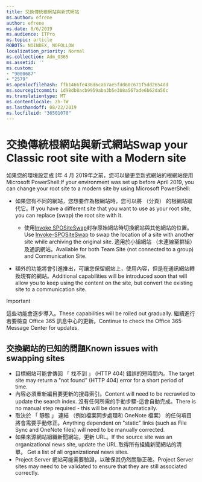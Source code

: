 ```yaml
---
title: 交換傳統根網站與新式網站
ms.author: efrene
author: efrene
ms.date: 8/6/2019
ms.audience: ITPro
ms.topic: article
ROBOTS: NOINDEX, NOFOLLOW
localization_priority: Normal
ms.collection: Adm_O365
ms.assetid: ''
ms.custom:
- "9000687"
- "2579"
ms.openlocfilehash: ffb1466fe436d6cab7ae5fdd60c671f5dd2654dd
ms.sourcegitcommit: 1d98db8acb9959aba3b5e308a567ade6b62da56c
ms.translationtype: MT
ms.contentlocale: zh-TW
ms.lasthandoff: 08/22/2019
ms.locfileid: "36501070"
---
```

# <a name="swap-your-classic-root-site-with-a-modern-site"></a><span data-ttu-id="e9039-102">交換傳統根網站與新式網站</span><span class="sxs-lookup"><span data-stu-id="e9039-102">Swap your Classic root site with a Modern site</span></span>

<span data-ttu-id="e9039-103">如果您的環境設定成 [年 4 月 2019年之前，您可以變更至新式網站的根網站使用 Microsoft PowerShell:</span><span class="sxs-lookup"><span data-stu-id="e9039-103">If your environment was set up before April 2019, you can change your root site to a modern site by using Microsoft PowerShell:</span></span>

- <span data-ttu-id="e9039-104">如果您有不同的網站，您想要作為根網站時，您可以將 （分頁） 的根網站取代它。</span><span class="sxs-lookup"><span data-stu-id="e9039-104">If you have a different site that you want to use as your root site, you can replace (swap) the root site with it.</span></span> 
    - <span data-ttu-id="e9039-105">使用[Invoke SPOSiteSwap](https://docs.microsoft.com/powershell/module/sharepoint-online/invoke-spositeswap?view=sharepoint-ps)封存原始網站時切換網站與其他網站的位置。</span><span class="sxs-lookup"><span data-stu-id="e9039-105">Use [Invoke-SPOSiteSwap](https://docs.microsoft.com/powershell/module/sharepoint-online/invoke-spositeswap?view=sharepoint-ps) to swap the location of a site with another site while archiving the original site.</span></span> <span data-ttu-id="e9039-106">適用於小組網站 （未連線至群組） 及通訊網站。</span><span class="sxs-lookup"><span data-stu-id="e9039-106">Available for both Team Site (not connected to a group) and Communication Site.</span></span> 

- <span data-ttu-id="e9039-107">額外的功能將會引進推出，可讓您保留網站上，使用內容，但是在通訊網站轉換現有的網站。</span><span class="sxs-lookup"><span data-stu-id="e9039-107">Additional capabilities will be introduced soon that will allow you to keep using the content on the site, but convert the existing site to a communication site.</span></span> 
>[!Important]
><span data-ttu-id="e9039-108">這些功能會逐步導入。</span><span class="sxs-lookup"><span data-stu-id="e9039-108">These capabilities will be rolled out gradually.</span></span> <span data-ttu-id="e9039-109">繼續進行若要檢查 Office 365 訊息中心的更新。</span><span class="sxs-lookup"><span data-stu-id="e9039-109">Continue to check the Office 365 Message Center for updates.</span></span> 

## <a name="known-issues-with-swapping-sites"></a><span data-ttu-id="e9039-110">交換網站的已知的問題</span><span class="sxs-lookup"><span data-stu-id="e9039-110">Known issues with swapping sites</span></span>

- <span data-ttu-id="e9039-111">目標網站可能會傳回 「 找不到 」 (HTTP 404) 錯誤的短時間內。</span><span class="sxs-lookup"><span data-stu-id="e9039-111">The target site may return a "not found" (HTTP 404) error for a short period of time.</span></span>
- <span data-ttu-id="e9039-112">內容必須重新編目要更新的搜尋索引。</span><span class="sxs-lookup"><span data-stu-id="e9039-112">Content will need to be recrawled to update the search index.</span></span> <span data-ttu-id="e9039-113">沒有任何所需的手動步驟-這會自動完成。</span><span class="sxs-lookup"><span data-stu-id="e9039-113">There is no manual step required - this will be done automatically.</span></span>
- <span data-ttu-id="e9039-114">取決於 「 靜態 」 連結 （例如檔案同步處理和 OneNote 檔案） 的任何項目將會需要手動修正。</span><span class="sxs-lookup"><span data-stu-id="e9039-114">Anything dependent on "static" links (such as File Sync and OneNote files) will need to be manually corrected.</span></span>
- <span data-ttu-id="e9039-115">如果來源網站組織新聞網站，更新 URL。</span><span class="sxs-lookup"><span data-stu-id="e9039-115">If the source site was an organizational news site, update the URL.</span></span><span data-ttu-id="e9039-116">取得所有組織新聞網站的清單。</span><span class="sxs-lookup"><span data-stu-id="e9039-116"> Get a list of all organizational news sites.</span></span>
- <span data-ttu-id="e9039-117">Project Server 網站可能需要驗證，以確保其仍然關聯正確。</span><span class="sxs-lookup"><span data-stu-id="e9039-117">Project Server sites may need to be validated to ensure that they are still associated correctly.</span></span>





